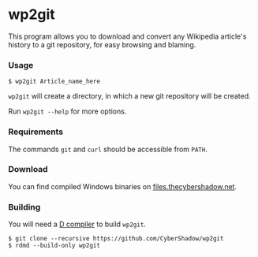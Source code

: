 wp2git
======

This program allows you to download and convert any Wikipedia article's history to a git repository, for easy browsing and blaming.

### Usage

    $ wp2git Article_name_here

`wp2git` will create a directory, in which a new git repository will be created.

Run `wp2git --help` for more options.

### Requirements

The commands `git` and `curl` should be accessible from `PATH`.

### Download

You can find compiled Windows binaries on [files.thecybershadow.net](http://files.thecybershadow.net/wp2git/).

### Building

You will need a [D compiler](http://dlang.org/download.html) to build `wp2git`.

    $ git clone --recursive https://github.com/CyberShadow/wp2git
    $ rdmd --build-only wp2git
